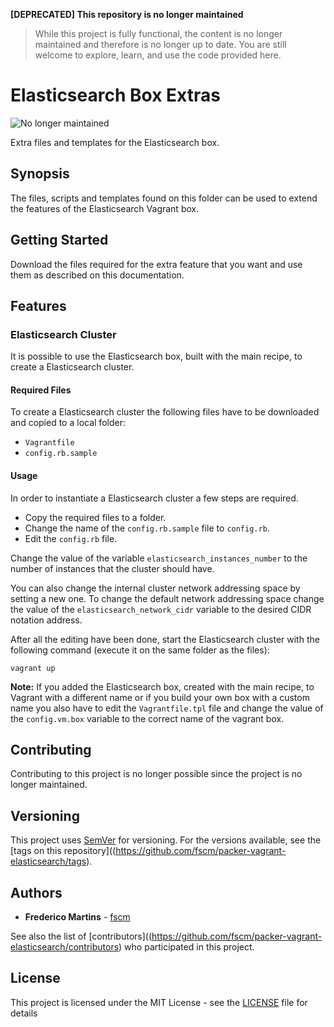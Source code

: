 **[DEPRECATED] This repository is no longer maintained**
> While this project is fully functional, the content is no longer maintained and therefore is no longer up to date. You are still welcome to explore, learn, and use the code provided here.

# Elasticsearch Box Extras

![No longer maintained](https://img.shields.io/badge/maintenance-OFF-red.svg?&style=flat-square)

Extra files and templates for the Elasticsearch box.

## Synopsis

The files, scripts and templates found on this folder can be used to extend the
features of the Elasticsearch Vagrant box.

## Getting Started

Download the files required for the extra feature that you want and use them
as described on this documentation.

## Features

### Elasticsearch Cluster

It is possible to use the Elasticsearch box, built with the main recipe, to
create a Elasticsearch cluster.

#### Required Files

To create a Elasticsearch cluster the following files have to be downloaded and
copied to a local folder:

- `Vagrantfile`
- `config.rb.sample`

#### Usage

In order to instantiate a Elasticsearch cluster a few steps are required.

- Copy the required files to a folder.
- Change the name of the `config.rb.sample` file to `config.rb`.
- Edit the `config.rb` file.

Change the value of the variable `elasticsearch_instances_number` to the number
of instances that the cluster should have.

You can also change the internal cluster network addressing space by setting a
new one. To change the default network addressing space change the value of the
`elasticsearch_network_cidr` variable to the desired CIDR notation address.

After all the editing have been done, start the Elasticsearch cluster with the
following command (execute it on the same folder as the files):

```
vagrant up
```

**Note:** If you added the Elasticsearch box, created with the main recipe, to
Vagrant with a different name or if you build your own box with a custom name
you also have to edit the `Vagrantfile.tpl` file and change the value of the
`config.vm.box` variable to the correct name of the vagrant box.

## Contributing

Contributing to this project is no longer possible since the project is no
longer maintained.

## Versioning

This project uses [SemVer](http://semver.org/) for versioning. For the versions
available, see the [tags on this repository]((https://github.com/fscm/packer-vagrant-elasticsearch/tags).

## Authors

* **Frederico Martins** - [fscm](https://github.com/fscm)

See also the list of [contributors]((https://github.com/fscm/packer-vagrant-elasticsearch/contributors)
who participated in this project.

## License

This project is licensed under the MIT License - see the [LICENSE](../LICENSE)
file for details
